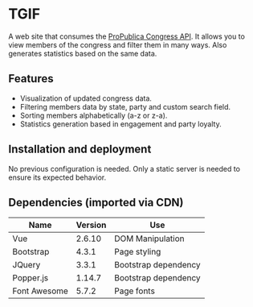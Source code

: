 # TGIF

A web site that consumes the [ProPublica Congress API](https://www.propublica.org/datastore/api/propublica-congress-api). It allows you to view members of the congress and filter them in many ways. Also generates statistics based on the same data.

## Features

- Visualization of updated congress data.
- Filtering members data by state, party and custom search field.
- Sorting members alphabetically (a-z or z-a).
- Statistics generation based in engagement and party loyalty.

## Installation and deployment

No previous configuration is needed. Only a static server is needed to ensure its expected behavior.

## Dependencies (imported via CDN)

|Name|Version|Use|
|----|-------|---|
|Vue|2.6.10|DOM Manipulation|
|Bootstrap|4.3.1|Page styling|
|JQuery|3.3.1|Bootstrap dependency|
|Popper.js|1.14.7|Bootstrap dependency|
|Font Awesome|5.7.2|Page fonts|
